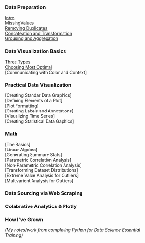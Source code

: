 ### Data Preparation
[Intro](src/IntroToDataScience.py)<br />
[MissingValues](src/MissingValues.py)<br />
[Removing Duplicates](src/RemovingDuplicates.py)<br />
[Concateation and Transformation](src/ConcatNTransform.py)<br />
[Grouping and Aggregation](src/GroupingAgg.py)<br />

### Data Visualization Basics
[Three Types](src/TypesOfVisualizations.md)<br />
[Choosing Most Optimal](src/SelectingOptimalDataGraphics.md)<br />
[Communicating with Color and Context]<br />
### Practical Data Visualization
[Creating Standar Data Graphics]<br />
[Defining Elements of a Plot]<br />
[Plot Formatting]<br />
[Creating Labels and Annotations]<br />
[Visualizing Time Series]<br />
[Creating Statistical Data Gaphics]<br />
### Math
[The Basics]<br />
[Linear Algebra]<br />
[Generating Summary Stats]<br />
[Parametric Correlation Analysis]<br />
[Non-Parametric Correlation Analysis]<br />
[Transforming Dataset Distributions]<br />
[Extreme Value Analysis for Outliers]<br />
[Multivarient Analysis for Outliers]<br />
### Data Sourcing via Web Scraping
### Colabrative Analytics & Plotly
### How I've Grown
*(My notes/work from completing Python for Data Science Essential Training)*
